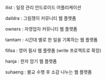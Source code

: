 ilist : 일정 관리 안드로이드 어플리케이션

daildra : 그림쟁이 커뮤니티 웹 플랫폼

owners : 자영업자 커뮤니티 웹 플랫폼

tamtam : 시간대 별로 한 일을 기록하는 웹 플랫폼

fillsa : 영어 필사 웹 플랫폼 (write 프로젝트로 확장)

hanja : 한자 암기 웹 플랫폼

suhaeng : 불교 수행 후 소감 나누는 웹 플랫폼
